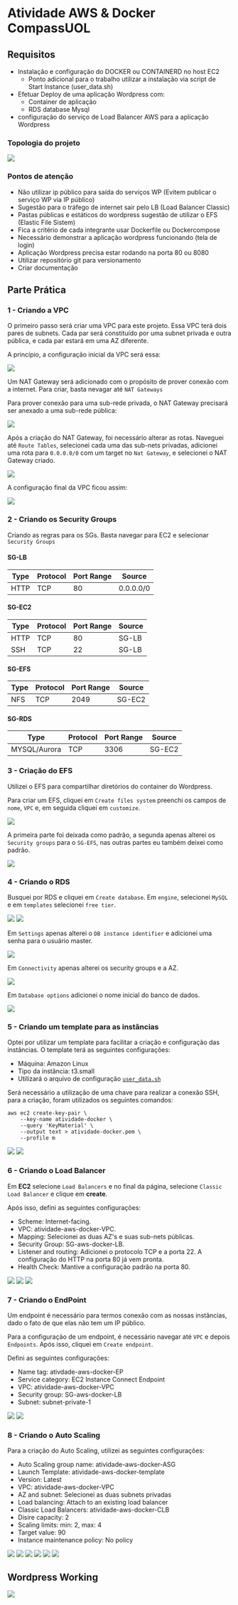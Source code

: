 # Atividade AWS & Docker CompassUOL

## Requisitos

+ Instalação e configuração do DOCKER ou CONTAINERD no host EC2
    + Ponto adicional para o trabalho utilizar a instalação via script de Start Instance (user_data.sh)
+ Efetuar Deploy de uma aplicação Wordpress com:
    + Container de aplicação
    + RDS database Mysql
+ configuração do serviço de Load Balancer AWS para a aplicação Wordpress

### Topologia do projeto
<img src="images/arquitetura-atividade.png">

### Pontos de atenção

+ Não utilizar ip público para saída do serviços WP (Evitem publicar o serviço WP via IP público)
+ Sugestão para o tráfego de internet sair pelo LB (Load Balancer Classic)
+ Pastas públicas e estáticos do wordpress sugestão de utilizar o EFS (Elastic File Sistem)
+ Fica a critério de cada integrante usar Dockerfile ou Dockercompose
+ Necessário demonstrar a aplicação wordpress funcionando (tela de login)
+ Aplicação Wordpress precisa estar rodando na porta 80 ou 8080
+ Utilizar repositório git para versionamento
+ Criar documentação

## Parte Prática

### 1 - Criando a VPC
O primeiro passo será criar uma VPC para este projeto. Essa VPC terá dois pares de subnets. Cada par será constituído por uma subnet privada e outra pública, e cada par estará em uma AZ diferente.

A princípio, a configuração inicial da VPC será essa:

<img src="images/vpc01.png">

Um NAT Gateway será adicionado com o propósito de prover conexão com a internet. Para criar, basta nevagar até `NAT Gateways`

Para prover conexão para uma sub-rede privada, o NAT Gateway precisará ser anexado a uma sub-rede pública:

<img src="images/nat-gateway.png">

Após a criação do NAT Gateway, foi necessário alterar as rotas. Naveguei até `Route Tables`, selecionei cada uma das sub-nets privadas, adicionei uma rota para `0.0.0.0/0` com um target no `Nat Gateway`, e selecionei o NAT Gateway criado.

<img src="images/route-tables.png">


A configuração final da VPC ficou assim:

<img src="images/vpc02.png">

### 2 - Criando os Security Groups
Criando as regras para os SGs. Basta navegar para EC2 e selecionar `Security Groups`

#### SG-LB
|Type |Protocol |Port Range|Source    |
|-----|---------|----------|----------|
|HTTP |TCP      |80        |0.0.0.0/0 |


#### SG-EC2
|Type |Protocol |Port Range|Source    |
|-----|---------|----------|----------|
|HTTP |TCP      |80        |SG-LB     |
|SSH  |TCP      |22        |SG-LB     |

#### SG-EFS
|Type |Protocol |Port Range|Source    |
|-----|---------|----------|----------|
|NFS  |TCP      |2049      |SG-EC2    |

#### SG-RDS
|Type          |Protocol |Port Range|Source    |
|--------------|---------|----------|----------|
|MYSQL/Aurora  |TCP      |3306      |SG-EC2    |

### 3 - Criação do EFS
Utilizei o EFS para compartilhar diretórios do container do Wordpress.

Para criar um EFS, cliquei em `Create files system` preenchi os campos de `nome`, `VPC` e, em seguida cliquei em `customize`.

<img src="images/efs01.png">

A primeira parte foi deixada como padrão, a segunda apenas alterei os `Security groups` para o `SG-EFS`, nas outras partes eu também deixei como padrão.

<img src="images/efs02.png">

### 4 - Criando o RDS
Busquei por RDS e cliquei em `Create database`. Em `engine`, selecionei `MySQL` e em `templates` selecionei `free tier`.

<img src="images/rds01.png"> 
<img src="images/rds02.png">

Em `Settings` apenas alterei o `DB instance identifier` e adicionei uma senha para o usuário master.

<img src="images/rds03.png">

Em `Connectivity` apenas alterei os security groups e a AZ.

<img src="images/rds04.png">

Em `Database options` adicionei o nome inicial do banco de dados.

<img src="images/rds05.png">

### 5 - Criando um template para as instâncias
Optei por utilizar um template para facilitar a criação e configuração das instâncias. O template terá as seguintes configurações:

+ Máquina: Amazon Linux
+ Tipo da instância: t3.small
+ Utilizará o arquivo de configuração [`user_data.sh`](https://github.com/mateussgubim/atividade-aws/blob/main/user_data.sh)

Será necessário a utilização de uma chave para realizar a conexão SSH, para a criação, foram utilizados os seguintes comandos:

```
aws ec2 create-key-pair \
    --key-name atividade-docker \
    --query 'KeyMaterial' \
    --output text > atividade-docker.pem \
	--profile m
```

<img src="images/template01.png"> <img src="images/template02.png">

### 6 - Criando o Load Balancer
Em <strong>EC2</strong> selecione `Load Balancers` e no final da página, selecione `Classic Load Balancer` e clique em <strong>create</strong>.

Após isso, defini as seguintes configurações:

+ Scheme: Internet-facing.
+ VPC: atividade-aws-docker-VPC.
+ Mapping: Selecionei as duas AZ's e suas sub-nets públicas.
+ Security Group: SG-aws-docker-LB.
+ Listener and routing: Adicionei o protocolo TCP e a porta 22. A configuração do HTTP na porta 80 já vem pronta.
+ Health Check: Mantive a configuração padrão na porta 80.

<img src="images/clb01.png"> <img src="images/clb02.png">
<img src="images/clb-last.png">

### 7 - Criando o EndPoint 
Um endpoint é necessário para termos conexão com as nossas instâncias, dado o fato de que elas não tem um IP público.

Para a configuração de um endpoint, é necessário navegar até `VPC` e depois `Endpoints`. Após isso, cliquei em `Create endpoint`.

Defini as seguintes configurações:

+ Name tag: ativdade-aws-docker-EP
+ Service category: EC2 Instance Connect Endpoint
+ VPC: atividade-aws-docker-VPC
+ Security group: SG-aws-docker-LB
+ Subnet: subnet-private-1

<img src="images/endpoint01.png"> 
<img src="images/endpoint02.png">

### 8 - Criando o Auto Scaling
Para a criação do Auto Scaling, utilizei as seguintes configurações:

+ Auto Scaling group name: atividade-aws-docker-ASG
+ Launch Template: atividade-aws-docker-template
+ Version: Latest
+ VPC: atividade-aws-docker-VPC
+ AZ and subnet: Selecionei as duas subnets privadas
+ Load balancing: Attach to an existing load balancer
+ Classic Load Balancers: atividade-aws-docker-CLB
+ Disire capacity: 2
+ Scaling limits: min: 2, max: 4
+ Target value: 90
+ Instance maintenance policy: No policy

<img src="images/asg01.png"> <img src="images/asg02.png">
<img src="images/asg03.png"> <img src="images/asg04.png">
<img src="images/asg05.png"> <img src="images/asg06.png">

## Wordpress Working
<img src="images/wp-working.png">
